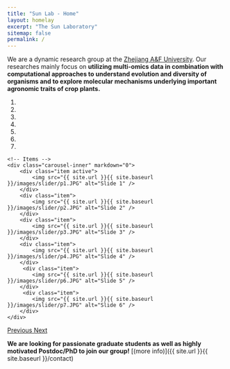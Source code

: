 ```yaml
---
title: "Sun Lab - Home"
layout: homelay
excerpt: "The Sun Laboratory"
sitemap: false
permalink: /
---
```


We are a dynamic research group at the [Zhejiang A&F University](https://www.zafu.edu.cn/). Our researches mainly focus on **utilizing multi-omics data in combination with computational approaches to understand evolution and diversity of organisms and to explore molecular mechanisms underlying important agronomic traits of crop plants.**


<div markdown="0" id="carousel" class="carousel slide" data-ride="carousel" data-interval="4000" data-pause="hover" >
    <!-- Menu -->
    <ol class="carousel-indicators">
        <li data-target="#carousel" data-slide-to="0" class="active"></li>
        <li data-target="#carousel" data-slide-to="1"></li>
        <li data-target="#carousel" data-slide-to="2"></li>
        <li data-target="#carousel" data-slide-to="3"></li>
        <li data-target="#carousel" data-slide-to="4"></li>
        <li data-target="#carousel" data-slide-to="5"></li>
        <li data-target="#carousel" data-slide-to="6"></li>
    </ol>

    <!-- Items -->
    <div class="carousel-inner" markdown="0">
        <div class="item active">
            <img src="{{ site.url }}{{ site.baseurl }}/images/slider/p1.JPG" alt="Slide 1" />
        </div>
        <div class="item">
            <img src="{{ site.url }}{{ site.baseurl }}/images/slider/p2.JPG" alt="Slide 2" />
        </div>
        <div class="item">
            <img src="{{ site.url }}{{ site.baseurl }}/images/slider/p3.JPG" alt="Slide 3" />
        </div>
        <div class="item">
            <img src="{{ site.url }}{{ site.baseurl }}/images/slider/p4.JPG" alt="Slide 4" />
        </div>     
         <div class="item">
            <img src="{{ site.url }}{{ site.baseurl }}/images/slider/p6.JPG" alt="Slide 5" />
        </div>
         <div class="item">
            <img src="{{ site.url }}{{ site.baseurl }}/images/slider/p7.JPG" alt="Slide 6" />
        </div>
    </div>
  <a class="left carousel-control" href="#carousel" role="button" data-slide="prev">
    <span class="glyphicon glyphicon-chevron-left" aria-hidden="true"></span>
    <span class="sr-only">Previous</span>
  </a>
  <a class="right carousel-control" href="#carousel" role="button" data-slide="next">
    <span class="glyphicon glyphicon-chevron-right" aria-hidden="true"></span>
    <span class="sr-only">Next</span>
  </a>
</div>



 **We are looking for passionate graduate students as well as highly motivated Postdoc/PhD to join our group!** [(more info)]({{ site.url }}{{ site.baseurl }}/contact)

<br>
<br>
